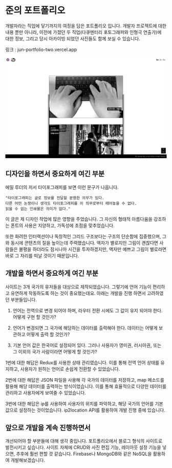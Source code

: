 
# 준의 포트폴리오

개발자라는 직업에 닿기까지의 여정을 담은 포트폴리오 입니다. 개발자 프로젝트에 대한 내용 뿐만 아니라, 이전에 가졌던 두 직업(다큐멘터리 포토그래퍼와 인형극 연출가)에 대한 정보, 그리고 당시 아카이빙 되었던 사진들도 함께 보실 수 있습니다. 

링크 : jun-portfolio-two.vercel.app


<img src="./public/images/portfolio_screen.png" />

## 디자인을 하면서 중요하게 여긴 부분

에밀 루더의 저서 타이포그래피를 보면 이런 문구가 나옵니다.

```
"타이포그래피는 글로 정보를 전달할 분명한 의무가 있다.
다른 어떤 논쟁이나 생각도 타이포그래피를 이 의무로부터 떼어놓을 수 없다.
읽을 수 없는 인쇄물은 의미가 없다." 
```

이 글은 제 디자인 작업에 많은 영향을 주었습니다. 그 자신의 형태적 아름다움을 강조하는 폰트의 사용은 지양하고, 가독성에 초점을 맞추었습니다. 

또한 화려한 인터랙션이나 독창적인 그리드 구조보다는 구조의 단순함에 집중했으며, 그와 동시에 콘텐츠의 질을 높이는데 주력했습니다. 액자가 별로지만 그림이 괜찮다면 사람들은 불평을 하더라도 잠시나마 시간을 투자하겠지만, 액자만 예쁘고 그림이 별로라면 바로 그 자리를 떠날 것이기 때문입니다. 

## 개발을 하면서 중요하게 여긴 부분

사이트는 3개 국가의 유저들을 대상으로 제작되었습니다. 그렇기에 언어 기능이 편리하고 유연하게 작동하도록 하는 것이 중요했는데요. 아래는 개발을 진행 하면서 고려하였던 부분들입니다. 

1. 언어는 전역으로 변경 되어야 하며, 라우터 전환 시에도 그 값이 유지 되어야 한다. 어떻게 구현 할 것인가?

2. 언어가 변경되면 그 국가에 해당하는 데이터를 출력해야 한다. 데이터는 어떻게 보관하고 어떻게 출력 할 것인가?

3. 기본 언어 값은 한국어로 설정되어 있다. 그러나 사용자가 영미권, 러시아권, 또는 그 이외의 국가 사람이라면 어떻게 할 것인가?


1번에 대한 해답은 Redux를 사용한 상태 관리였습니다. 이를 통해 전역 언어 상태를 유지하고, 사용자가 원하는 언어로 손쉽게 전환할 수 있었습니다.

2번에 대한 해답은 JSON 파일을 사용해 각 국가의 데이터를 저장하고, map 메소드를 활용해 해당 데이터를 출력하는 방식이었습니다. 이를 통해 효율적으로 다양한 데이터를 관리하고 사용자에게 보여줄 수 있었습니다.

3번에 대한 해답은 ip를 사용하여 사용자의 위치를 파악하고, 해당 국가의 언어를 기본값으로 설정하는 것이었습니다. ip2location API를 활용하여 개발 진행 중에 있습니다.

## 앞으로 개발을 계속 진행하면서

개선되어야 할 부분들에 대해 생각 중입니다. 포트폴리오에서 블로그 형식의 사이트로 발전시키고 싶습니다. 사이트 자체에 CRUD와 사진 편집 기능, 레이아웃 설정 기능을 넣으면, 추후에 훨씬 편할 것 같습니다. Firebase나 MongoDB와 같은 NoSQL을 활용하여 개발해보겠습니다.

